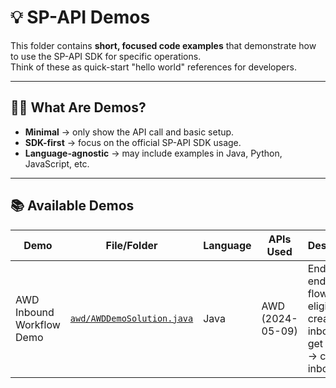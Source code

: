 # 💡 SP-API Demos

This folder contains **short, focused code examples** that demonstrate how to use the SP-API SDK for specific operations.  
Think of these as quick-start "hello world" references for developers.

---

## 🧑‍💻 What Are Demos?

- **Minimal** → only show the API call and basic setup.  
- **SDK-first** → focus on the official SP-API SDK usage.  
- **Language-agnostic** → may include examples in Java, Python, JavaScript, etc.  

---
## 📚 Available Demos


| Demo                       | File/Folder             | Language | APIs Used        | Description                                                                 |
|----------------------------|-------------------------|----------|------------------|-----------------------------------------------------------------------------|
| AWD Inbound Workflow Demo  | [`awd/AWDDemoSolution.java`](https://github.com/amzn/selling-partner-api-samples/blob/hands-on-labs/labs/demos/awd/AwdDemoSolution.java)  | Java     | AWD (2024-05-09) | End-to-end AWD flow: check eligibility → create inbound → get inbound → confirm inbound |
